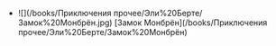 * ![](/books/Приключения прочее/Эли%20Берте/Замок%20Монбрён.jpg) [Замок Монбрён](/books/Приключения прочее/Эли%20Берте/Замок%20Монбрён)